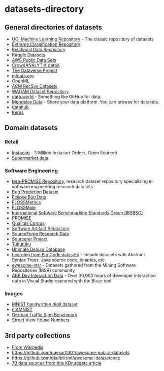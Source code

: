 # datasets-directory

## General directories of datasets

* [UCI Machine Learning Repository](http://archive.ics.uci.edu/ml/datasets.html) - The classic repository of datasets
* [Extreme Classification Repository](http://research.microsoft.com/en-us/um/people/manik/downloads/XC/XMLRepository.html)
* [Relational Data Repository](https://relational.fit.cvut.cz/)
* [Kaggle Datasets](https://www.kaggle.com/datasets)
* [AWS Public Data Sets](https://aws.amazon.com/datasets/)
* [CrowdANALYTIX dataX](https://www.crowdanalytix.com/datax)
* [The Dataverse Project](http://dataverse.org/)
* [mldata.org](http://mldata.org/)
* [OpenML](http://www.openml.org/)
* [ACM RecSys Datasets](http://recsyswiki.com/wiki/Datasets)
* [WADAM Dataset Repository](http://wadam-data.dis.uniroma1.it/)
* [data.world](https://data.world/) - Something like GitHub for data.
* [Mendeley Data](https://data.mendeley.com/) - Share your data platform. You can browse for datasets.
* [datahub](https://datahub.io/dataset)
* [Keras](https://keras.io/datasets/)

## Domain datasets

### Retail

 * [Instacart](https://www.instacart.com/datasets/grocery-shopping-2017) - 3 Million Instacart Orders, Open Sourced
 * [Supermarket data](http://www.michelecoscia.com/?page_id=379)
 
### Software Engineering
 * [tera-PROMISE Repository](http://openscience.us/repo/), research dataset repository specializing in software engineering research datasets
 * [Bug Prediction Dataset](http://bug.int.usi.ch)
 * [Eclipse Bug Data](http://www.st.cs.uni-saarland.de/softevo/bug-data/eclipse)
 * [FLOSSMetrics](http:/flossmetrics.org)
 * [FLOSSMole](http://flossmole.org)
 * [International Software Benchmarking Standards Group (IBSBSG)](http://www.isbsg.orgOhlohhttp://www.ohloh.net)
 * [PROMISE](http://promisedata.googlecode.com)
 * [Qualitas Corpus](http://qualitascorpus.com)
 * [Software Artifact Repository](http://sir.unl.edu)
 * [SourceForge Research Data](http://zeriot.cse.nd.edu)
 * [Sourcerer Project](http://sourcerer.ics.uci.edu)
 * [Tukutuku](http://www.metriq.biz/tukutuku)
 * [Ultimate Debian Database](http://udd.debian.org)
 * [Learning from Big Code datasets](http://learnbigcode.github.io/datasets/) - Include datasets with Abstract Syntax Trees, Java source code, binaries, etc.
 * [awesome-msr](https://github.com/dspinellis/awesome-msr) - Datasets gathered from the Mining Software Repositories (MSR) community
 * [ABB Dev Interaction Data](https://abb-iss.github.io/DeveloperInteractionLogs/) - Over 30,000 hours of developer interaction data in Visual Studio captured with the Blaze tool
 
### Images
 * [MNIST handwritten digit dataset](http://yann.lecun.com/exdb/mnist/)
 * [notMNIST](http://yaroslavvb.blogspot.gr/2011/09/notmnist-dataset.html)
 * [German Traffic Sign Benchmark](http://benchmark.ini.rub.de/?section=gtsrb&subsection=dataset)
 * [Street View House Numbers](http://ufldl.stanford.edu/housenumbers/)

## 3rd party collections
* [From Wikipedia](https://en.wikipedia.org/wiki/List_of_datasets_for_machine_learning_research)
* https://github.com/caesar0301/awesome-public-datasets
* https://github.com/okulbilisim/awesome-datascience
* [70 data sources from this KDnuggets article](https://www.kdnuggets.com/2017/12/big-data-free-sources.html)
